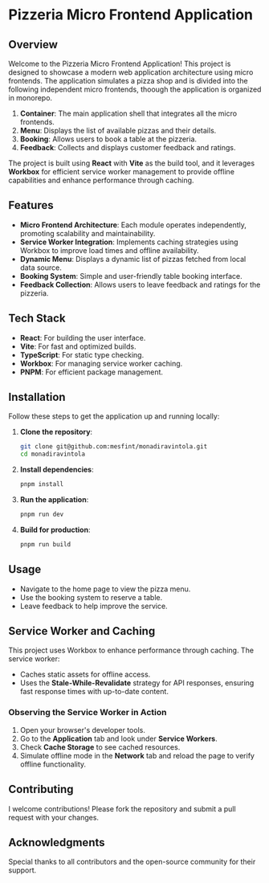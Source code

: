 # Pizzeria Micro Frontend Application

## Overview
Welcome to the Pizzeria Micro Frontend Application! This project is designed to showcase a modern web application architecture using micro frontends. The application simulates a pizza shop and is divided into the following independent micro frontends, thoough the application is organized in monorepo.  

1. **Container**: The main application shell that integrates all the micro frontends.
2. **Menu**: Displays the list of available pizzas and their details.
3. **Booking**: Allows users to book a table at the pizzeria.
4. **Feedback**: Collects and displays customer feedback and ratings.

The project is built using **React** with **Vite** as the build tool, and it leverages **Workbox** for efficient service worker management to provide offline capabilities and enhance performance through caching.

## Features
- **Micro Frontend Architecture**: Each module operates independently, promoting scalability and maintainability.
- **Service Worker Integration**: Implements caching strategies using Workbox to improve load times and offline availability.
- **Dynamic Menu**: Displays a dynamic list of pizzas fetched from local data source.
- **Booking System**: Simple and user-friendly table booking interface.
- **Feedback Collection**: Allows users to leave feedback and ratings for the pizzeria.

## Tech Stack
- **React**: For building the user interface.
- **Vite**: For fast and optimized builds.
- **TypeScript**: For static type checking.
- **Workbox**: For managing service worker caching.
- **PNPM**: For efficient package management.

## Installation
Follow these steps to get the application up and running locally:

1. **Clone the repository**:
   ```bash
   git clone git@github.com:mesfint/monadiravintola.git
   cd monadiravintola
   ```

2. **Install dependencies**:
   ```bash
   pnpm install
   ```

3. **Run the application**:
   ```bash
   pnpm run dev
   ```

4. **Build for production**:
   ```bash
   pnpm run build
   ```

## Usage
- Navigate to the home page to view the pizza menu.
- Use the booking system to reserve a table.
- Leave feedback to help improve the service.

## Service Worker and Caching
This project uses Workbox to enhance performance through caching. The service worker:
- Caches static assets for offline access.
- Uses the **Stale-While-Revalidate** strategy for API responses, ensuring fast response times with up-to-date content.

### Observing the Service Worker in Action
1. Open your browser's developer tools.
2. Go to the **Application** tab and look under **Service Workers**.
3. Check **Cache Storage** to see cached resources.
4. Simulate offline mode in the **Network** tab and reload the page to verify offline functionality.

## Contributing
I welcome contributions! Please fork the repository and submit a pull request with your changes.


## Acknowledgments
Special thanks to all contributors and the open-source community for their support.
